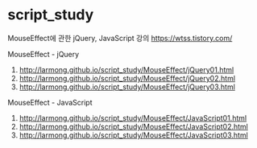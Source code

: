 # script_study
MouseEffect에 관한 jQuery, JavaScript 강의
https://wtss.tistory.com/

MouseEffect - jQuery
01. http://larmong.github.io/script_study/MouseEffect/jQuery01.html
02. http://larmong.github.io/script_study/MouseEffect/jQuery02.html
03. http://larmong.github.io/script_study/MouseEffect/jQuery03.html

MouseEffect - JavaScript
01. http://larmong.github.io/script_study/MouseEffect/JavaScript01.html
02. http://larmong.github.io/script_study/MouseEffect/JavaScript02.html
03. http://larmong.github.io/script_study/MouseEffect/JavaScript03.html

